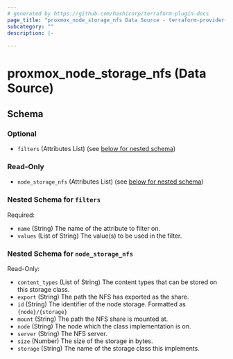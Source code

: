 ```yaml
---
# generated by https://github.com/hashicorp/terraform-plugin-docs
page_title: "proxmox_node_storage_nfs Data Source - terraform-provider-proxmox"
subcategory: ""
description: |-
  
---
```


# proxmox_node_storage_nfs (Data Source)





<!-- schema generated by tfplugindocs -->
## Schema

### Optional

- `filters` (Attributes List) (see [below for nested schema](#nestedatt--filters))

### Read-Only

- `node_storage_nfs` (Attributes List) (see [below for nested schema](#nestedatt--node_storage_nfs))

<a id="nestedatt--filters"></a>
### Nested Schema for `filters`

Required:

- `name` (String) The name of the attribute to filter on.
- `values` (List of String) The value(s) to be used in the filter.


<a id="nestedatt--node_storage_nfs"></a>
### Nested Schema for `node_storage_nfs`

Read-Only:

- `content_types` (List of String) The content types that can be stored on this storage class.
- `export` (String) The path the NFS has exported as the share.
- `id` (String) The identifier of the node storage. Formatted as `{node}/{storage}`
- `mount` (String) The path the NFS share is mounted at.
- `node` (String) The node which the class implementation is on.
- `server` (String) The NFS server.
- `size` (Number) The size of the storage in bytes.
- `storage` (String) The name of the storage class this implements.


